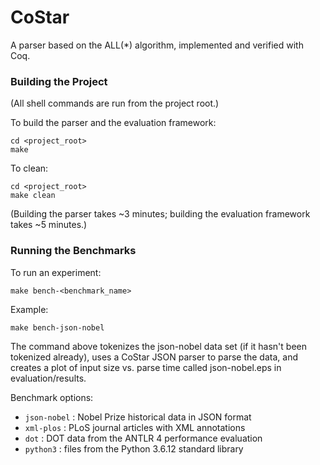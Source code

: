 # CoStar
A parser based on the ALL(*) algorithm, implemented and verified with Coq.

### Building the Project

(All shell commands are run from the project root.)

To build the parser and the evaluation framework:

```
cd <project_root>
make
```

To clean:

```
cd <project_root>	
make clean
```

(Building the parser takes ~3 minutes; building the evaluation framework takes ~5 minutes.)

### Running the Benchmarks

To run an experiment:

```
make bench-<benchmark_name>
```

Example:

```
make bench-json-nobel
```

The command above tokenizes the json-nobel data set (if it hasn't been tokenized already), uses a CoStar JSON parser to parse the data, and creates a plot of input size vs. parse time called json-nobel.eps in evaluation/results.

Benchmark options:

- ```json-nobel``` : Nobel Prize historical data in JSON format
- ```xml-plos```   : PLoS journal articles with XML annotations
- ```dot```        : DOT data from the ANTLR 4 performance evaluation
- ```python3```    : files from the Python 3.6.12 standard library









